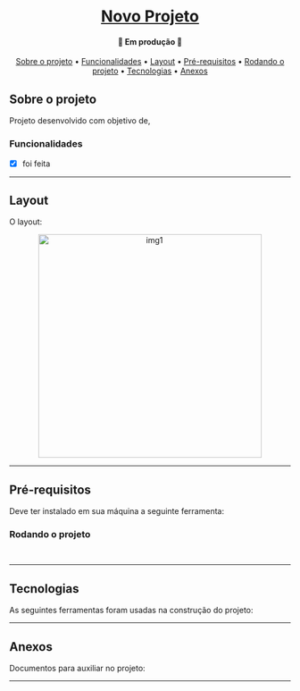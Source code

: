 <h1 align="center">
    <a href="#" alt="">Novo Projeto</a>
</h1>

<h4 align="center">
	🚧 Em produção 🚧
</h4>

<p align="center">
 <a href="#sobre-o-projeto">Sobre o projeto</a> •
 <a href="#funcionalidades">Funcionalidades</a> • 
 <a href="#layout">Layout</a> • 
 <a href="#pré-requisitos">Pré-requisitos</a> •
 <a href="#rodando-o-projeto">Rodando o projeto</a> •
 <a href="#tecnologias">Tecnologias</a> •
 <a href="#anexos">Anexos</a>
</p>

## Sobre o projeto
Projeto desenvolvido com objetivo de, 


### Funcionalidades
- [x] foi feita

---
## Layout
O layout:

<p align="center" style="display: flex; align-items: flex-start; justify-content: center;">
  <img alt="img1" title="#img1" src="./assets" width="400px">
</p>

---
## Pré-requisitos
Deve ter instalado em sua máquina a seguinte ferramenta:

### Rodando o projeto
```bash



```
---
## Tecnologias
As seguintes ferramentas foram usadas na construção do projeto:
 

---
## Anexos
Documentos para auxiliar no projeto:


---
